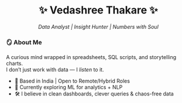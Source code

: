 <h1 align="center">✨ Vedashree Thakare ✨</h1>
<p align="center"><i>Data Analyst | Insight Hunter | Numbers with Soul</i></p>

### 🪞 About Me  
A curious mind wrapped in spreadsheets, SQL scripts, and storytelling charts.  
I don’t just work with data — I *listen* to it.

- 📍 Based in India | Open to Remote/Hybrid Roles  
- 🧠 Currently exploring ML for analytics + NLP  
- 🛠️ I believe in clean dashboards, clever queries & chaos-free data


